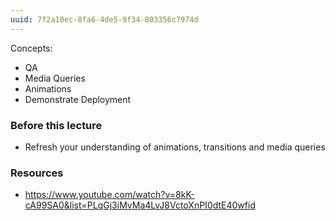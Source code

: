 ```yaml
---
uuid: 7f2a10ec-8fa6-4de5-9f34-803356c7974d
---
```


Concepts:
- QA
- Media Queries
- Animations
- Demonstrate Deployment 


### Before this lecture

- Refresh your understanding of animations, transitions and media queries


### Resources
- https://www.youtube.com/watch?v=8kK-cA99SA0&list=PLqGj3iMvMa4LvJ8VctoXnPI0dtE40wfid
